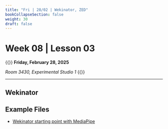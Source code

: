 ```yaml
---
title: "Fri | 28/02 | Wekinator, ZED"
bookCollapseSection: false
weight: 30
draft: false
---
```


# Week 08 | Lesson 03

{{<hint info>}}
**Friday, February 28, 2025**  

*Room 3430, Experimental Studio 1*
{{</hint>}}

---

## Wekinator

## Example Files

- [Wekinator starting point with MediaPipe](./files/ei_wekinator_starting_point.toe)